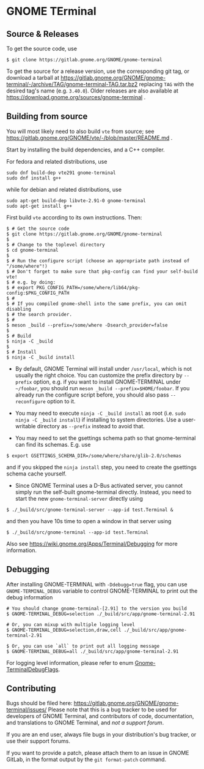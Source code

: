 GNOME TErminal
==============

Source & Releases
-----------------

To get the source code, use
```
$ git clone https://gitlab.gnome.org/GNOME/gnome-terminal
```

To get the source for a release version, use the corresponding git tag, or
download a tarball at
https://gitlab.gnome.org/GNOME/gnome-terminal/-/archive/TAG/gnome-terminal-TAG.tar.bz2
replacing `TAG` with the desired tag's name (e.g. `3.40.0`). Older releases are also
available at https://download.gnome.org/sources/gnome-terminal .

Building from source
--------------------

You will most likely need to also build `vte` from source; see https://gitlab.gnome.org/GNOME/vte/-/blob/master/README.md .

Start by installing the build dependencies, and a C++ compiler.

For fedora and related distributions, use
```
sudo dnf build-dep vte291 gnome-terminal
sudo dnf install g++
```
while for debian and related distributions, use
```
sudo apt-get build-dep libvte-2.91-0 gnome-terminal
sudo apt-get install g++
```

First build `vte` according to its own instructions. Then:
```
$ # Get the source code
$ git clone https://gitlab.gnome.org/GNOME/gnome-terminal
$
$ # Change to the toplevel directory
$ cd gnome-terminal
$
$ # Run the configure script (choose an appropriate path instead of "/some/where"!)
$ # Don't forget to make sure that pkg-config can find your self-build vte!
$ # e.g. by doing:
$ # export PKG_CONFIG_PATH=/some/where/lib64/pkg-config:$PKG_CONFIG_PATH
$ #
$ # If you compiled gnome-shell into the same prefix, you can omit disabling
$ # the search provider.
$ #
$ meson _build --prefix=/some/where -Dsearch_provider=false
$
$ # Build
$ ninja -C _build
$
$ # Install
$ ninja -C _build install
```

* By default, GNOME Terminal will install under `/usr/local`, which is not usually
the right choice. You can customize the prefix directory by `--prefix` option, e.g.
if you want to install GNOME-TERMINAL under `~/foobar`, you should run
`meson _build --prefix=$HOME/foobar`. If you already run the configure script before,
you should also pass `--reconfigure` option to it.

* You may need to execute `ninja -C _build install` as root
(i.e. `sudo ninja -C _build install`) if installing to system directories. Use a
user-writable directory as `--prefix` instead to avoid that.

* You may need to set the gsettings schema path so that gnome-terminal can find
its schemas. E.g. use
```
$ export GSETTINGS_SCHEMA_DIR=/some/where/share/glib-2.0/schemas
```
and if you skipped the `ninja install` step, you need to create the
gsettings schema cache yourself.

* Since GNOME Terminal uses a D-Bus activated server, you cannot simply run
the self-built gnome-terminal directly. Instead, you need to start the new `gnome-terminal-server` directly using
```
$ ./_build/src/gnome-terminal-server --app-id test.Terminal &
```
and then you have 10s time to open a window in that server using
```
$ ./_build/src/gnome-terminal --app-id test.Terminal
```

Also see https://wiki.gnome.org/Apps/Terminal/Debugging for more information.

Debugging
---------

After installing GNOME-TERMINAL with `-Ddebugg=true` flag, you can use `GNOME-TERMINAL_DEBUG` variable to control
GNOME-TERMINAL to print out the debug information

```
# You should change gnome-terminal-[2.91] to the version you build
$ GNOME-TERMINAL_DEBUG=selection ./_build/src/app/gnome-terminal-2.91

# Or, you can mixup with multiple logging level
$ GNOME-TERMINAL_DEBUG=selection,draw,cell ./_build/src/app/gnome-terminal-2.91

$ Or, you can use `all` to print out all logging message
$ GNOME-TERMINAL_DEBUG=all ./_build/src/app/gnome-terminal-2.91
```

For logging level information, please refer to enum [Gnome-TerminalDebugFlags](src/debug.h).

Contributing
------------

Bugs should be filed here: https://gitlab.gnome.org/GNOME/gnome-terminal/issues/
Please note that this is a bug tracker to be used for developers of GNOME Terminal,
and contributors of code, documentation, and translations to GNOME Terminal,
and *not a support forum*.

If you are an end user, always file bugs in your distribution's bug tracker, or use their
support forums.

If you want to provide a patch, please attach them to an issue in GNOME
GitLab, in the format output by the `git format-patch` command.
